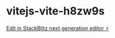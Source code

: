 # vitejs-vite-h8zw9s

[Edit in StackBlitz next generation editor ⚡️](https://stackblitz.com/~/github.com/vanko-dev/vitejs-vite-h8zw9s)
